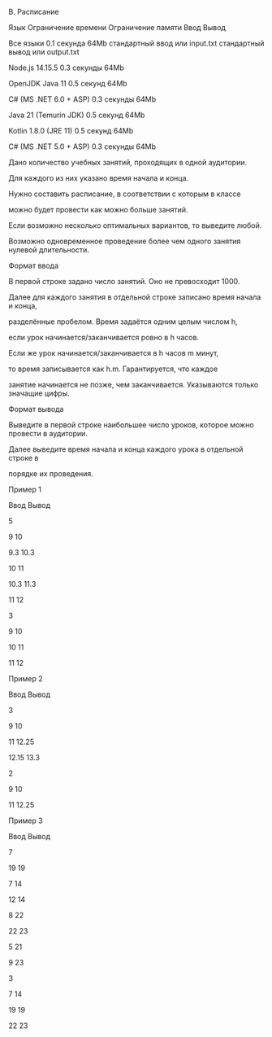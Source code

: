 B. Расписание

Язык	Ограничение времени	Ограничение памяти	Ввод	Вывод

Все языки	0.1 секунда	64Mb	стандартный ввод или input.txt	стандартный вывод или output.txt

Node.js 14.15.5	0.3 секунды	64Mb

OpenJDK Java 11	0.5 секунд	64Mb

C# (MS .NET 6.0 + ASP)	0.3 секунды	64Mb

Java 21 (Temurin JDK)	0.5 секунд	64Mb

Kotlin 1.8.0 (JRE 11)	0.5 секунд	64Mb

C# (MS .NET 5.0 + ASP)	0.3 секунды	64Mb

Дано количество учебных занятий, проходящих в одной аудитории.

Для каждого из них указано время начала и конца. 

Нужно составить расписание, в соответствии с которым в классе

можно будет провести как можно больше занятий.

Если возможно несколько оптимальных вариантов, то выведите любой. 

Возможно одновременное проведение более чем одного занятия нулевой длительности.

Формат ввода

В первой строке задано число занятий. Оно не превосходит 1000. 

Далее для каждого занятия в отдельной строке записано время начала и конца, 

разделённые пробелом. Время задаётся одним целым числом h,

если урок начинается/заканчивается ровно в h часов. 

Если же урок начинается/заканчивается в h часов m минут,

то время записывается как h.m. Гарантируется, что каждое 

занятие начинается не позже, чем заканчивается. Указываются только значащие цифры.

Формат вывода

Выведите в первой строке наибольшее число уроков, которое можно провести в аудитории.

Далее выведите время начала и конца каждого урока в отдельной строке в 

порядке их проведения.

Пример 1

Ввод	Вывод

5

9 10

9.3 10.3

10 11

10.3 11.3

11 12

3

9 10

10 11

11 12

Пример 2

Ввод	Вывод

3

9 10

11 12.25

12.15 13.3

2

9 10

11 12.25

Пример 3

Ввод	Вывод

7

19 19

7 14

12 14

8 22

22 23

5 21

9 23

3

7 14

19 19

22 23